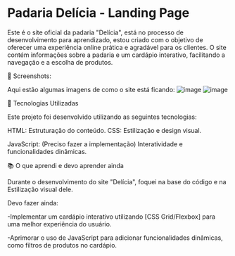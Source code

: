 # Padaria Delícia - Landing Page

Este é o site oficial da padaria "Delícia", está no processo de desenvolvimento para aprendizado, estou criado com o objetivo de oferecer uma experiência online prática e agradável para os clientes. O site contém informações sobre a padaria e um cardápio interativo, facilitando a navegação e a escolha de produtos.

📸 Screenshots:

Aqui estão algumas imagens de como o site está ficando:
![image](https://github.com/user-attachments/assets/dcab4c56-4517-4871-bc2c-4da5259dfceb)
![image](https://github.com/user-attachments/assets/6fe21e68-9530-4f66-8c9a-0ab4e5d5c217)

🚀 Tecnologias Utilizadas

Este projeto foi desenvolvido utilizando as seguintes tecnologias:

HTML: Estruturação do conteúdo.
CSS: Estilização e design visual.

JavaScript: (Preciso fazer a implementação) Interatividade e funcionalidades dinâmicas.


📚 O que aprendi e devo aprender ainda

Durante o desenvolvimento do site "Delícia", foquei na base do código e na Estilização visual dele.

Devo fazer ainda:

-Implementar um cardápio interativo utilizando [CSS Grid/Flexbox] para uma melhor experiência do usuário.

-Aprimorar o uso de JavaScript para adicionar funcionalidades dinâmicas, como filtros de produtos no cardápio.
